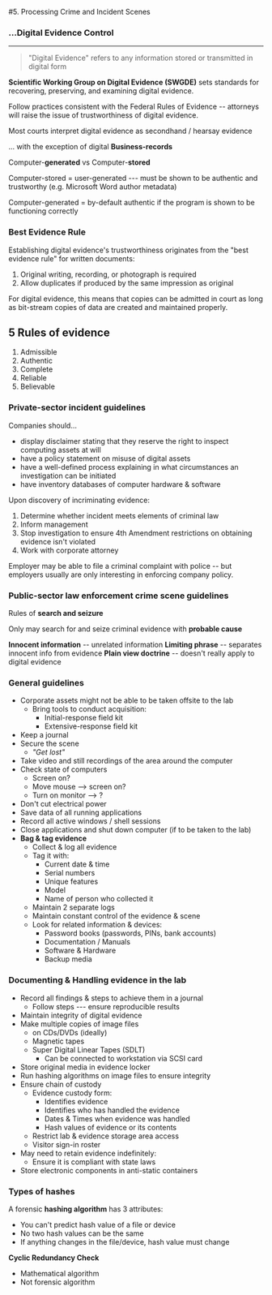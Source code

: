 #5. Processing Crime and Incident Scenes
### ...Digital Evidence Control

------------------------------------------

> "Digital Evidence" refers to any information stored or transmitted in digital form

**Scientific Working Group on Digital Evidence (SWGDE)** sets standards for recovering, preserving, and examining digital evidence.

Follow practices consistent with the Federal Rules of Evidence -- attorneys will raise the issue of trustworthiness of digital evidence.

Most courts interpret digital evidence as secondhand / hearsay evidence

... with the exception of digital **Business-records**

Computer-**generated** vs Computer-**stored**

Computer-stored = user-generated --- must be shown to be authentic and trustworthy (e.g. Microsoft Word author metadata)

Computer-generated = by-default authentic if the program is shown to be functioning correctly

### Best Evidence Rule

Establishing digital evidence's trustworthiness originates from the "best evidence rule" for written documents:

1. Original writing, recording, or photograph is required
2. Allow duplicates if produced by the same impression as original

For digital evidence, this means that copies can be admitted in court as long as bit-stream copies of data are created and maintained properly.

## 5 Rules of evidence

1. Admissible
2. Authentic
3. Complete
4. Reliable
5. Believable

### Private-sector incident guidelines

Companies should...
- display disclaimer stating that they reserve the right to inspect computing assets at will 
- have a policy statement on misuse of digital assets
- have a well-defined process explaining in what circumstances an investigation can be initiated
- have inventory databases of computer hardware & software

Upon discovery of incriminating evidence:

1. Determine whether incident meets elements of criminal law
2. Inform management
3. Stop investigation to ensure 4th Amendment restrictions on obtaining evidence isn't violated
4. Work with corporate attorney

Employer may be able to file a criminal complaint with police -- but employers usually are only interesting in enforcing company policy.

### Public-sector law enforcement crime scene guidelines

Rules of **search and seizure**

Only may search for and seize criminal evidence with **probable cause**

**Innocent information** -- unrelated information
**Limiting phrase** -- separates innocent info from evidence
**Plain view doctrine** -- doesn't really apply to digital evidence

### General guidelines

- Corporate assets might not be able to be taken offsite to the lab
    + Bring tools to conduct acquisition:
        * Initial-response field kit
        * Extensive-response field kit
- Keep a journal
- Secure the scene
    + _"Get lost"_
- Take video and still recordings of the area around the computer
- Check state of computers
    + Screen on?
    + Move mouse --> screen on?
    + Turn on monitor --> ?
- Don't cut electrical power
- Save data of all running applications
- Record all active windows / shell sessions
- Close applications and shut down computer (if to be taken to the lab)
- **Bag & tag evidence**
    + Collect & log all evidence
    + Tag it with:
        * Current date & time
        * Serial numbers
        * Unique features
        * Model
        * Name of person who collected it
    + Maintain 2 separate logs
    + Maintain constant control of the evidence & scene
    + Look for related information & devices:
        * Password books (passwords, PINs, bank accounts)
        * Documentation / Manuals
        * Software & Hardware
        * Backup media
        
### Documenting & Handling evidence in the lab

- Record all findings & steps to achieve them in a journal
    + Follow steps --- ensure reproducible results
- Maintain integrity of digital evidence
- Make multiple copies of image files
    + on CDs/DVDs (ideally)
    + Magnetic tapes
    + Super Digital Linear Tapes (SDLT)
        * Can be connected to workstation via SCSI card
- Store original media in evidence locker
- Run hashing algorithms on image files to ensure integrity
- Ensure chain of custody
    + Evidence custody form:
        * Identifies evidence
        * Identifies who has handled the evidence
        * Dates & Times when evidence was handled
        * Hash values of evidence or its contents
    + Restrict lab & evidence storage area access
    + Visitor sign-in roster
- May need to retain evidence indefinitely:
    + Ensure it is compliant with state laws
- Store electronic components in anti-static containers

### Types of hashes

A forensic **hashing algorithm** has 3 attributes:
- You can't predict hash value of a file or device
- No two hash values can be the same
- If anything changes in the file/device, hash value must change

**Cyclic Redundancy Check**
- Mathematical algorithm
- Not forensic algorithm

